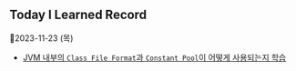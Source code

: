 ## Today I Learned Record


📒2023-11-23 (목)
- [JVM 내부의 `Class File Format`과 `Constant Pool`이 어떻게 사용되는지 학습](JVM/jvm-class-file-format.pdf)